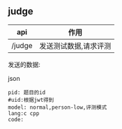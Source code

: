 ## judge

| api    | 作用                  |
|--------|-----------------------|
| /judge | 发送测试数据,请求评测 |


发送的数据:

json

```
pid: 题目的id
#uid:根据jwt得到
model: normal,person-low,评测模式
lang:c cpp
code:
```
